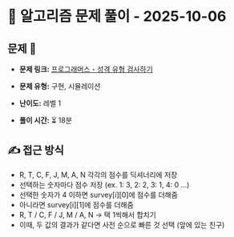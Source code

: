# 📝 알고리즘 문제 풀이 - 2025-10-06

## 문제 📖

- **문제 링크:** [프로그래머스 - 성격 유형 검사하기](https://school.programmers.co.kr/learn/courses/30/lessons/118666)

- **문제 유형:** 구현, 시뮬레이션

- **난이도:** 레벨 1

- **풀이 시간:** ⏳ 18분

## ✍ 접근 방식

- R, T, C, F, J, M, A, N 각각의 점수를 딕셔너리에 저장
- 선택하는 숫자마다 점수 저장 (ex. 1: 3, 2: 2, 3: 1, 4: 0 ...)
- 선택한 숫자가 4 이하면 survey[i][0]에 점수를 더해줌
- 아니라면 survey[i][1]에 점수를 더해줌
- R, T / C, F / J, M / A, N -> 택 1씩해서 합치기
- 이때, 두 값의 결과가 같다면 사전 순으로 빠른 것 선택 (앞에 있는 친구)
